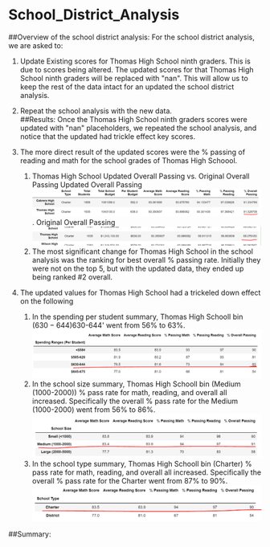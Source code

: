 # School_District_Analysis
##Overview of the school district analysis:
For the school district analysis, we are asked to: 
1. Update Existing scores for Thomas High School ninth graders. This is due to 
scores being altered.  The updated scores for that Thomas High School ninth graders will be replaced with "nan". 
This will allow us to keep the rest of the data intact for an updated the school district analysis. 
2. Repeat the school analysis with the new data.  
##Results:
Once the Thomas High School ninth graders scores were updated with "nan" placeholders, we repeated the school analysis, and notice that the updated had trickle effect key scores. 
1. The more direct result of the updated scores were the % passing of reading and math for the school grades of Thomas High Schoool. 
    1. Thomas High School Updated Overall Passing vs. Original Overall Passing 
    Updated Overall Passing 
    ![Updated Overall Passing Thomas](https://github.com/rick2stack/School_District_Analysis/blob/main/resources/Updated%20Overall%20Passing%20Thomas.PNG).
    Original Overall Passing 
    ![Original Overall Passing Thomas](https://github.com/rick2stack/School_District_Analysis/blob/main/resources/Original%20Overall%20Passing%20Thomas.PNG)
    2. The most significant change  for Thomas High School in the school analysis was the ranking for best overall % passing rate.  Initially they were not on the top 5, but with the updated data, they ended up being ranked #2 overall.  

2. The updated values for Thomas High School had a trickeled down effect on the following 
    1. In the spending per student summary, Thomas High Schooll bin ($630-644) % pass rate for math, reading, and overall all increased.  Specifically the overall % pass rate for the '$630-644' went from 56% to 63%.  
    ![Updated Overall Passing Thomas Spending Summary](https://github.com/rick2stack/School_District_Analysis/blob/main/resources/Updated%20Overall%20Passing%20Thomas%20Spending%20Summary.PNG)
    2. In the school size summary, Thomas High Schooll bin (Medium (1000-2000)) % pass rate for math, reading, and overall all increased.  Specifically the overall % pass rate for the Medium (1000-2000) went from 56% to 86%.
    ![Updated Overall Passing Thomas School Size Summary](https://github.com/rick2stack/School_District_Analysis/blob/main/resources/Updated%20Overall%20Passing%20Thomas%20School%20Size%20Summary.PNG)
    3. In the school type summary, Thomas High Schooll bin (Charter) % pass rate for math, reading, and overall all increased.  Specifically the overall % pass rate for the Charter went from 87% to 90%.
    ![Updated Overall Passing Thomas School Type Summary](https://github.com/rick2stack/School_District_Analysis/blob/main/resources/Updated%20Overall%20Passing%20Thomas%20School%20Type%20Summary.PNG)

##Summary: 